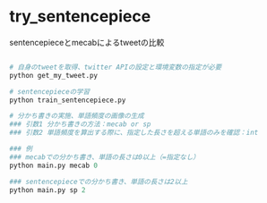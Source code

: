 # try_sentencepiece
sentencepieceとmecabによるtweetの比較

```python

# 自身のtweetを取得、twitter APIの設定と環境変数の指定が必要
python get_my_tweet.py

# sentencepieceの学習
python train_sentencepiece.py

# 分かち書きの実施、単語頻度の画像の生成
### 引数1 分かち書きの方法：mecab or sp
### 引数2 単語頻度を算出する際に、指定した長さを超える単語のみを確認：int

### 例
### mecabでの分かち書き、単語の長さは0以上（=指定なし）
python main.py mecab 0

### sentencepieceでの分かち書き、単語の長さは2以上
python main.py sp 2